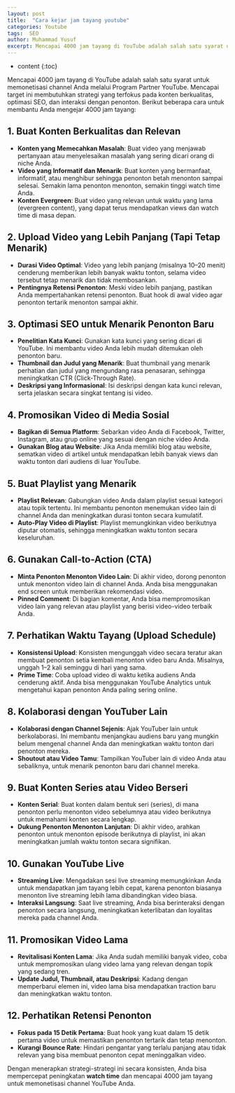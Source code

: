 ```yaml
---
layout: post
title:  "Cara kejar jam tayang youtube"
categories: Youtube
tags:  SEO
author: Muhammad Yusuf
excerpt: Mencapai 4000 jam tayang di YouTube adalah salah satu syarat untuk memonetisasi channel Anda melalui Program Partner YouTube. Mencapai target ini membutuhkan strategi yang terfokus pada konten berkualitas, optimasi SEO, dan interaksi dengan penonton.
---
```


* content
{:toc}

Mencapai 4000 jam tayang di YouTube adalah salah satu syarat untuk memonetisasi channel Anda melalui Program Partner YouTube. Mencapai target ini membutuhkan strategi yang terfokus pada konten berkualitas, optimasi SEO, dan interaksi dengan penonton. Berikut beberapa cara untuk membantu Anda mengejar 4000 jam tayang:

## 1. **Buat Konten Berkualitas dan Relevan**

- **Konten yang Memecahkan Masalah**: Buat video yang menjawab pertanyaan atau menyelesaikan masalah yang sering dicari orang di niche Anda.
- **Video yang Informatif dan Menarik**: Buat konten yang bermanfaat, informatif, atau menghibur sehingga penonton betah menonton sampai selesai. Semakin lama penonton menonton, semakin tinggi watch time Anda.
- **Konten Evergreen**: Buat video yang relevan untuk waktu yang lama (evergreen content), yang dapat terus mendapatkan views dan watch time di masa depan.

## 2. **Upload Video yang Lebih Panjang (Tapi Tetap Menarik)**

- **Durasi Video Optimal**: Video yang lebih panjang (misalnya 10–20 menit) cenderung memberikan lebih banyak waktu tonton, selama video tersebut tetap menarik dan tidak membosankan.
- **Pentingnya Retensi Penonton**: Meski video lebih panjang, pastikan Anda mempertahankan retensi penonton. Buat hook di awal video agar penonton tertarik menonton sampai akhir.

## 3. **Optimasi SEO untuk Menarik Penonton Baru**

- **Penelitian Kata Kunci**: Gunakan kata kunci yang sering dicari di YouTube. Ini membantu video Anda lebih mudah ditemukan oleh penonton baru.
- **Thumbnail dan Judul yang Menarik**: Buat thumbnail yang menarik perhatian dan judul yang mengundang rasa penasaran, sehingga meningkatkan CTR (Click-Through Rate).
- **Deskripsi yang Informasional**: Isi deskripsi dengan kata kunci relevan, serta jelaskan secara singkat tentang isi video.

## 4. **Promosikan Video di Media Sosial**

- **Bagikan di Semua Platform**: Sebarkan video Anda di Facebook, Twitter, Instagram, atau grup online yang sesuai dengan niche video Anda.
- **Gunakan Blog atau Website**: Jika Anda memiliki blog atau website, sematkan video di artikel untuk mendapatkan lebih banyak views dan waktu tonton dari audiens di luar YouTube.

## 5. **Buat Playlist yang Menarik**

- **Playlist Relevan**: Gabungkan video Anda dalam playlist sesuai kategori atau topik tertentu. Ini membantu penonton menemukan video lain di channel Anda dan meningkatkan durasi tonton secara kumulatif.
- **Auto-Play Video di Playlist**: Playlist memungkinkan video berikutnya diputar otomatis, sehingga meningkatkan waktu tonton secara keseluruhan.

## 6. **Gunakan Call-to-Action (CTA)**

- **Minta Penonton Menonton Video Lain**: Di akhir video, dorong penonton untuk menonton video lain di channel Anda. Anda bisa menggunakan end screen untuk memberikan rekomendasi video.
- **Pinned Comment**: Di bagian komentar, Anda bisa mempromosikan video lain yang relevan atau playlist yang berisi video-video terbaik Anda.

## 7. **Perhatikan Waktu Tayang (Upload Schedule)**

- **Konsistensi Upload**: Konsisten mengunggah video secara teratur akan membuat penonton setia kembali menonton video baru Anda. Misalnya, unggah 1–2 kali seminggu di hari yang sama.
- **Prime Time**: Coba upload video di waktu ketika audiens Anda cenderung aktif. Anda bisa menggunakan YouTube Analytics untuk mengetahui kapan penonton Anda paling sering online.

## 8. **Kolaborasi dengan YouTuber Lain**

- **Kolaborasi dengan Channel Sejenis**: Ajak YouTuber lain untuk berkolaborasi. Ini membantu menjangkau audiens baru yang mungkin belum mengenal channel Anda dan meningkatkan waktu tonton dari penonton mereka.
- **Shoutout atau Video Tamu**: Tampilkan YouTuber lain di video Anda atau sebaliknya, untuk menarik penonton baru dari channel mereka.

## 9. **Buat Konten Series atau Video Berseri**

- **Konten Serial**: Buat konten dalam bentuk seri (series), di mana penonton perlu menonton video sebelumnya atau video berikutnya untuk memahami konten secara lengkap.
- **Dukung Penonton Menonton Lanjutan**: Di akhir video, arahkan penonton untuk menonton episode berikutnya di playlist, ini akan meningkatkan jumlah waktu tonton secara signifikan.

## 10. **Gunakan YouTube Live**

- **Streaming Live**: Mengadakan sesi live streaming memungkinkan Anda untuk mendapatkan jam tayang lebih cepat, karena penonton biasanya menonton live streaming lebih lama dibandingkan video biasa.
- **Interaksi Langsung**: Saat live streaming, Anda bisa berinteraksi dengan penonton secara langsung, meningkatkan keterlibatan dan loyalitas mereka pada channel Anda.

## 11. **Promosikan Video Lama**

- **Revitalisasi Konten Lama**: Jika Anda sudah memiliki banyak video, coba untuk mempromosikan ulang video lama yang relevan dengan topik yang sedang tren.
- **Update Judul, Thumbnail, atau Deskripsi**: Kadang dengan memperbarui elemen ini, video lama bisa mendapatkan traction baru dan meningkatkan waktu tonton.

## 12. **Perhatikan Retensi Penonton**

- **Fokus pada 15 Detik Pertama**: Buat hook yang kuat dalam 15 detik pertama video untuk memastikan penonton tertarik dan tetap menonton.
- **Kurangi Bounce Rate**: Hindari pengantar yang terlalu panjang atau tidak relevan yang bisa membuat penonton cepat meninggalkan video.

Dengan menerapkan strategi-strategi ini secara konsisten, Anda bisa mempercepat peningkatan **watch time** dan mencapai 4000 jam tayang untuk memonetisasi channel YouTube Anda.